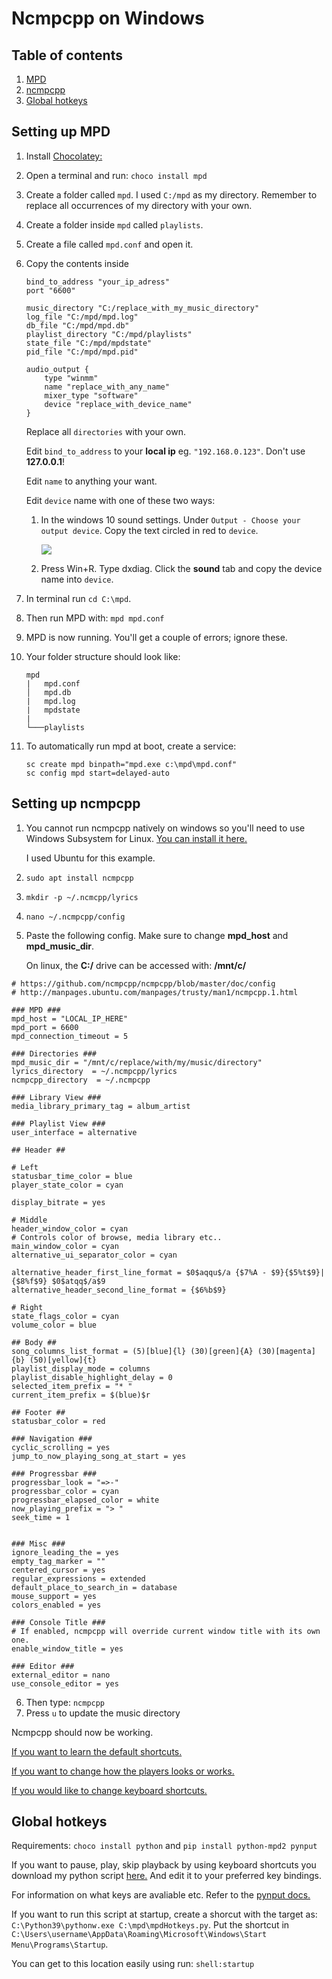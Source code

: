 # Ncmpcpp on Windows

## Table of contents
1. [MPD](#mpd)
2. [ncmpcpp](#ncmpcpp)
3. [Global hotkeys](#hotkeys)
## Setting up MPD <a name="mpd"></a>
1. Install [Chocolatey:](https://chocolatey.org/install)
2. Open a terminal and run: `choco install mpd`
3. Create a folder called `mpd`. I used `C:/mpd` as my directory. Remember to replace all occurrences of my directory with your own.
4. Create a folder inside `mpd` called `playlists`.
5. Create a file called `mpd.conf` and open it.
6. Copy the contents inside
    ```
    bind_to_address "your_ip_adress"
    port "6600"

    music_directory "C:/replace_with_my_music_directory"
    log_file "C:/mpd/mpd.log"
    db_file "C:/mpd/mpd.db"
    playlist_directory "C:/mpd/playlists"
    state_file "C:/mpd/mpdstate"
    pid_file "C:/mpd/mpd.pid"

    audio_output {
        type "winmm"
        name "replace_with_any_name"
        mixer_type "software"
        device "replace_with_device_name"
    }
    ```
    Replace all `directories` with your own.

    Edit `bind_to_address` to your **local ip** eg. `"192.168.0.123"`. Don't use **127.0.0.1**!

    Edit `name` to anything your want.

    Edit `device` name with one of these two ways:

    1. In the windows 10 sound settings. Under `Output - Choose your output device`. Copy the text circled in red to `device`.
   
        ![](https://github.com/zX3no/ncmpcppOnWindows/blob/main/Images/device.png?raw=true)

    2. Press Win+R. Type dxdiag. Click the **sound** tab and copy the device name into `device`.
7. In terminal run `cd C:\mpd`.
8. Then run MPD with: `mpd mpd.conf`
9. MPD is now running. You'll get a couple of errors; ignore these.
10. Your folder structure should look like:
    ```
    mpd
    |   mpd.conf
    │   mpd.db
    |   mpd.log
    |   mpdstate
    |
    └───playlists
    ```
11. To automatically run mpd at boot, create a service:
    ``` 
    sc create mpd binpath="mpd.exe c:\mpd\mpd.conf" 
    sc config mpd start=delayed-auto
    ```

## Setting up ncmpcpp <a name="ncmpcpp"></a>

1. You cannot run ncmpcpp natively on windows so you'll need to use Windows Subsystem for Linux. [You can install it here.](https://docs.microsoft.com/en-us/windows/wsl/install-win10)

    I used Ubuntu for this example. 
2. `sudo apt install ncmpcpp`
3. `mkdir -p ~/.ncmcpp/lyrics`
4. `nano ~/.ncmpcpp/config`
5. Paste the following config. Make sure to change **mpd_host** and **mpd_music_dir**.

    On linux, the **C:/** drive can be accessed with: **/mnt/c/**
   
 ```
# https://github.com/ncmpcpp/ncmpcpp/blob/master/doc/config
# http://manpages.ubuntu.com/manpages/trusty/man1/ncmpcpp.1.html

### MPD ###
mpd_host = "LOCAL_IP_HERE"
mpd_port = 6600 
mpd_connection_timeout = 5

### Directories ###
mpd_music_dir = "/mnt/c/replace/with/my/music/directory"  
lyrics_directory  = ~/.ncmpcpp/lyrics
ncmpcpp_directory  = ~/.ncmpcpp

### Library View ###
media_library_primary_tag = album_artist

### Playlist View ###
user_interface = alternative

## Header ##

# Left
statusbar_time_color = blue   
player_state_color = cyan 

display_bitrate = yes

# Middle
header_window_color = cyan
# Controls color of browse, media library etc..
main_window_color = cyan
alternative_ui_separator_color = cyan

alternative_header_first_line_format = $0$aqqu$/a {$7%A - $9}{$5%t$9}|{$8%f$9} $0$atqq$/a$9
alternative_header_second_line_format = {$6%b$9}

# Right
state_flags_color = cyan
volume_color = blue 

## Body ##
song_columns_list_format = (5)[blue]{l} (30)[green]{A} (30)[magenta]{b} (50)[yellow]{t}
playlist_display_mode = columns
playlist_disable_highlight_delay = 0 
selected_item_prefix = "* "
current_item_prefix = $(blue)$r

## Footer ##
statusbar_color = red

### Navigation ###
cyclic_scrolling = yes
jump_to_now_playing_song_at_start = yes

### Progressbar ###
progressbar_look = "=>-"
progressbar_color = cyan
progressbar_elapsed_color = white
now_playing_prefix = "> "
seek_time = 1


### Misc ###
ignore_leading_the = yes
empty_tag_marker = ""
centered_cursor = yes
regular_expressions = extended
default_place_to_search_in = database
mouse_support = yes
colors_enabled = yes

### Console Title ###
# If enabled, ncmpcpp will override current window title with its own one.
enable_window_title = yes

### Editor ###
external_editor = nano
use_console_editor = yes
```
6. Then type: `ncmpcpp`
7. Press `u` to update the music directory

Ncmpcpp should now be working. 

[If you want to learn the default shortcuts.](https://pkgbuild.com/~jelle/ncmpcpp/)

[If you want to change how the players looks or works.](https://github.com/ncmpcpp/ncmpcpp/blob/master/doc/config)

[If you would like to change keyboard shortcuts.](https://github.com/ncmpcpp/ncmpcpp/blob/master/doc/bindings)

## Global hotkeys <a name="hotkeys"></a>
Requirements: `choco install python` and `pip install python-mpd2 pynput`

If you want to pause, play, skip playback by using keyboard shortcuts you download my python script [here.](https://github.com/zX3no/ncmpcppOnWindows/blob/main/mpdHotkeys.py) And edit it to your preferred key bindings.

For information on what keys are avaliable etc. Refer to the [pynput docs.](https://pynput.readthedocs.io/en/latest/keyboard.html#global-hotkeys)

If you want to run this script at startup, create a shorcut with the target as: `C:\Python39\pythonw.exe C:\mpd\mpdHotkeys.py`. Put the shortcut in `C:\Users\username\AppData\Roaming\Microsoft\Windows\Start Menu\Programs\Startup`.

You can get to this location easily using run: `shell:startup`